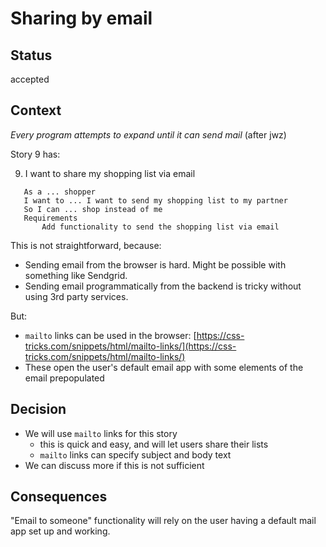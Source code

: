 # Sharing by email

## Status

accepted

## Context

_Every program attempts to expand until it can send mail_  (after jwz)


Story 9 has:

9. I want to share my shopping list via email
```
   As a ... shopper
   I want to ... I want to send my shopping list to my partner
   So I can ... shop instead of me
   Requirements
       Add functionality to send the shopping list via email
```

This is not straightforward, because:
 - Sending email from the browser is hard. Might be possible with something like Sendgrid.
 - Sending email programmatically from the backend is tricky without using 3rd party services. 

But:
 - `mailto` links can be used in the browser:  [https://css-tricks.com/snippets/html/mailto-links/](https://css-tricks.com/snippets/html/mailto-links/)
 - These open the user's default email app with some elements of the email prepopulated

## Decision

 - We will use `mailto` links for this story
   - this is quick and easy, and will let users share their lists
   - `mailto` links can specify subject and body text
 - We can discuss more if this is not sufficient

## Consequences

"Email to someone" functionality will rely on the user having a default mail app set up and working.
